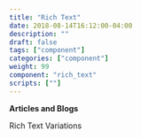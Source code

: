 ```yaml
---
title: "Rich Text"
date: 2018-08-14T16:12:00-04:00
description: ""
draft: false
tags: ["component"]
categories: ["component"]
weight: 99
component: "rich_text"
scripts: [""]
---
```


__Articles and Blogs__

Rich Text Variations
